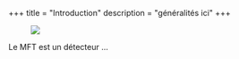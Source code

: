 +++
title =  "Introduction"
description = "généralités ici"
+++

<figure>
<img src="img/flex-photo.png">
</figure>

Le MFT est un détecteur ...